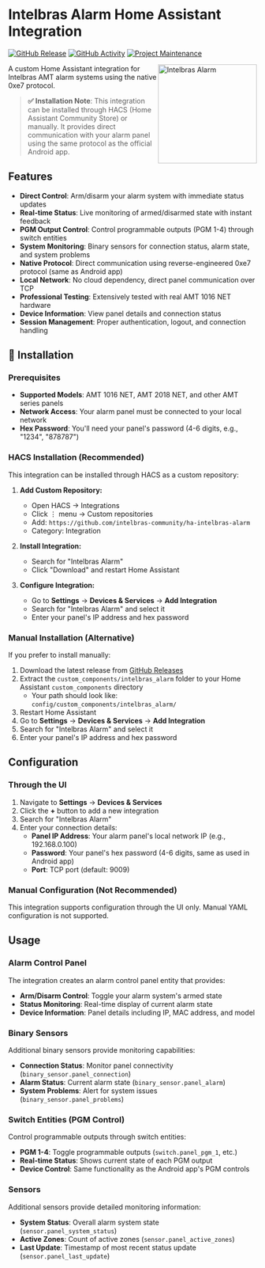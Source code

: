 # Intelbras Alarm Home Assistant Integration

[![GitHub Release][releases-shield]][releases]
[![GitHub Activity][commits-shield]][commits]
[![Project Maintenance][maintenance-shield]][user_profile]

<img src="https://brands.home-assistant.io/intelbras_alarm/icon.png" alt="Intelbras Alarm" width="200" align="right">

A custom Home Assistant integration for Intelbras AMT alarm systems using the native 0xe7 protocol.

> **✅ Installation Note**: This integration can be installed through HACS (Home Assistant Community Store) or manually. It provides direct communication with your alarm panel using the same protocol as the official Android app.

## Features

- **Direct Control**: Arm/disarm your alarm system with immediate status updates
- **Real-time Status**: Live monitoring of armed/disarmed state with instant feedback
- **PGM Output Control**: Control programmable outputs (PGM 1-4) through switch entities
- **System Monitoring**: Binary sensors for connection status, alarm state, and system problems
- **Native Protocol**: Direct communication using reverse-engineered 0xe7 protocol (same as Android app)
- **Local Network**: No cloud dependency, direct panel communication over TCP
- **Professional Testing**: Extensively tested with real AMT 1016 NET hardware
- **Device Information**: View panel details and connection status
- **Session Management**: Proper authentication, logout, and connection handling

## 🚀 Installation

### Prerequisites

- **Supported Models**: AMT 1016 NET, AMT 2018 NET, and other AMT series panels
- **Network Access**: Your alarm panel must be connected to your local network
- **Hex Password**: You'll need your panel's password (4-6 digits, e.g., "1234", "878787")

### HACS Installation (Recommended)

This integration can be installed through HACS as a custom repository:

1. **Add Custom Repository:**

   - Open HACS → Integrations
   - Click ⋮ menu → Custom repositories
   - Add: `https://github.com/intelbras-community/ha-intelbras-alarm`
   - Category: Integration

2. **Install Integration:**

   - Search for "Intelbras Alarm"
   - Click "Download" and restart Home Assistant

3. **Configure Integration:**
   - Go to **Settings** → **Devices & Services** → **Add Integration**
   - Search for "Intelbras Alarm" and select it
   - Enter your panel's IP address and hex password

### Manual Installation (Alternative)

If you prefer to install manually:

1. Download the latest release from [GitHub Releases](https://github.com/intelbras-community/ha-intelbras-alarm/releases)
2. Extract the `custom_components/intelbras_alarm` folder to your Home Assistant `custom_components` directory
   - Your path should look like: `config/custom_components/intelbras_alarm/`
3. Restart Home Assistant
4. Go to **Settings** → **Devices & Services** → **Add Integration**
5. Search for "Intelbras Alarm" and select it
6. Enter your panel's IP address and hex password

## Configuration

### Through the UI

1. Navigate to **Settings** → **Devices & Services**
2. Click the **+** button to add a new integration
3. Search for "Intelbras Alarm"
4. Enter your connection details:
   - **Panel IP Address**: Your alarm panel's local network IP (e.g., 192.168.0.100)
   - **Password**: Your panel's hex password (4-6 digits, same as used in Android app)
   - **Port**: TCP port (default: 9009)

### Manual Configuration (Not Recommended)

This integration supports configuration through the UI only. Manual YAML configuration is not supported.

## Usage

### Alarm Control Panel

The integration creates an alarm control panel entity that provides:

- **Arm/Disarm Control**: Toggle your alarm system's armed state
- **Status Monitoring**: Real-time display of current alarm state
- **Device Information**: Panel details including IP, MAC address, and model

### Binary Sensors

Additional binary sensors provide monitoring capabilities:

- **Connection Status**: Monitor panel connectivity (`binary_sensor.panel_connection`)
- **Alarm Status**: Current alarm state (`binary_sensor.panel_alarm`)
- **System Problems**: Alert for system issues (`binary_sensor.panel_problems`)

### Switch Entities (PGM Control)

Control programmable outputs through switch entities:

- **PGM 1-4**: Toggle programmable outputs (`switch.panel_pgm_1`, etc.)
- **Real-time Status**: Shows current state of each PGM output
- **Device Control**: Same functionality as the Android app's PGM controls

### Sensors

Additional sensors provide detailed monitoring information:

- **System Status**: Overall alarm system state (`sensor.panel_system_status`)
- **Active Zones**: Count of active zones (`sensor.panel_active_zones`)
- **Last Update**: Timestamp of most recent status update (`sensor.panel_last_update`)


[commits-shield]: https://img.shields.io/github/commit-activity/y/tarikbc/ha-ppa-contatto.svg?style=for-the-badge
[commits]: https://github.com/tarikbc/ha-ppa-contatto/commits/main
[maintenance-shield]: https://img.shields.io/badge/maintainer-Tarik%20Caramanico%20%40tarikbc-blue.svg?style=for-the-badge
[releases-shield]: https://img.shields.io/github/release/tarikbc/ha-ppa-contatto.svg?style=for-the-badge
[releases]: https://github.com/tarikbc/ha-ppa-contatto/releases
[user_profile]: https://github.com/tarikbc
